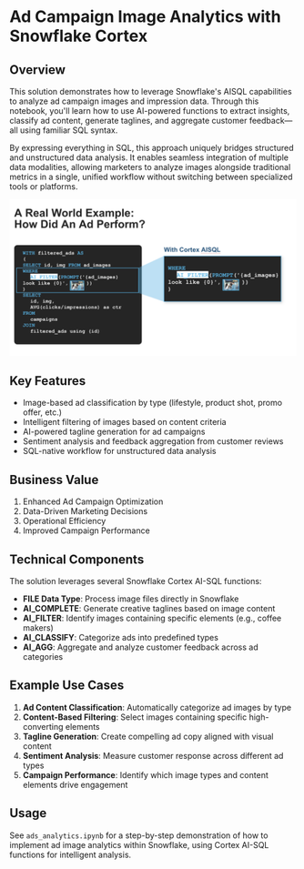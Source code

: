# Ad Campaign Image Analytics with Snowflake Cortex

## Overview
This solution demonstrates how to leverage Snowflake's AISQL capabilities to analyze ad campaign images and impression data. Through this notebook, you'll learn how to use AI-powered functions to extract insights, classify ad content, generate taglines, and aggregate customer feedback—all using familiar SQL syntax.

By expressing everything in SQL, this approach uniquely bridges structured and unstructured data analysis. It enables seamless integration of multiple data modalities, allowing marketers to analyze images alongside traditional metrics in a single, unified workflow without switching between specialized tools or platforms.

![Ad Analytics Overview](./images/ads_sql.png)

## Key Features
- Image-based ad classification by type (lifestyle, product shot, promo offer, etc.)
- Intelligent filtering of images based on content criteria
- AI-powered tagline generation for ad campaigns
- Sentiment analysis and feedback aggregation from customer reviews
- SQL-native workflow for unstructured data analysis

## Business Value

1. Enhanced Ad Campaign Optimization
2. Data-Driven Marketing Decisions
3. Operational Efficiency
4. Improved Campaign Performance

## Technical Components
The solution leverages several Snowflake Cortex AI-SQL functions:

- **FILE Data Type**: Process image files directly in Snowflake
- **AI_COMPLETE**: Generate creative taglines based on image content
- **AI_FILTER**: Identify images containing specific elements (e.g., coffee makers)
- **AI_CLASSIFY**: Categorize ads into predefined types
- **AI_AGG**: Aggregate and analyze customer feedback across ad categories

## Example Use Cases
1. **Ad Content Classification**: Automatically categorize ad images by type
2. **Content-Based Filtering**: Select images containing specific high-converting elements
3. **Tagline Generation**: Create compelling ad copy aligned with visual content
4. **Sentiment Analysis**: Measure customer response across different ad types
5. **Campaign Performance**: Identify which image types and content elements drive engagement

## Usage
See `ads_analytics.ipynb` for a step-by-step demonstration of how to implement ad image analytics within Snowflake, using Cortex AI-SQL functions for intelligent analysis.
